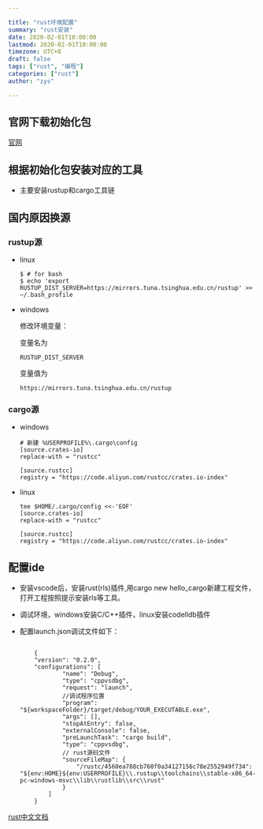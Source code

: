 ```yaml
---

title: "rust环境配置"
summary: "rust安装"
date: 2020-02-01T10:00:00
lastmod: 2020-02-01T10:00:00
timezone: UTC+8
draft: false
tags: ["rust", "编程"]
categories: ["rust"]
author: "zys"

---
```


## 官网下载初始化包

[官网](https://www.rust-lang.org/zh-CN/learn/get-started)

## 根据初始化包安装对应的工具
- 主要安装rustup和cargo工具链

## 国内原因换源
### rustup源
-  linux
    ```
    $ # for bash
    $ echo 'export RUSTUP_DIST_SERVER=https://mirrors.tuna.tsinghua.edu.cn/rustup' >> ~/.bash_profile

    ```
- windows

    修改环境变量：

    变量名为
    ```
    RUSTUP_DIST_SERVER
    ```
    变量值为
    ```
    https://mirrors.tuna.tsinghua.edu.cn/rustup
    ```
### cargo源

- windows
    ```
    # 新建 %USERPROFILE%\.cargo\config 
    [source.crates-io]
    replace-with = "rustcc"

    [source.rustcc]
    registry = "https://code.aliyun.com/rustcc/crates.io-index"
    ```
- linux
    ```
    tee $HOME/.cargo/config <<-'EOF'
    [source.crates-io]
    replace-with = "rustcc"

    [source.rustcc]
    registry = "https://code.aliyun.com/rustcc/crates.io-index"

    ```

## 配置ide

- 安装vscode后，安装rust(rls)插件,用cargo new hello_cargo新建工程文件，打开工程按照提示安装rls等工具。
- 调试环境，windows安装C/C++插件，linux安装codelldb插件

- 配置launch.json调试文件如下：

    ```

        {
        "version": "0.2.0",
        "configurations": [
                "name": "Debug",
                "type": "cppvsdbg",
                "request": "launch",
                //调试程序位置
                "program": "${workspaceFolder}/target/debug/YOUR_EXECUTABLE.exe",
                "args": [],
                "stopAtEntry": false,
                "externalConsole": false,
                "preLaunchTask": "cargo build",
                "type": "cppvsdbg",
                // rust源码文件
                "sourceFileMap": {
                    "/rustc/4560ea788cb760f0a34127156c78e2552949f734": "${env:HOME}${env:USERPROFILE}\\.rustup\\toolchains\\stable-x86_64-pc-windows-msvc\\lib\\rustlib\\src\\rust"
                }
            ]
        }

    ```


[rust中文文档](https://kaisery.github.io/trpl-zh-cn/ch01-03-hello-cargo.html)